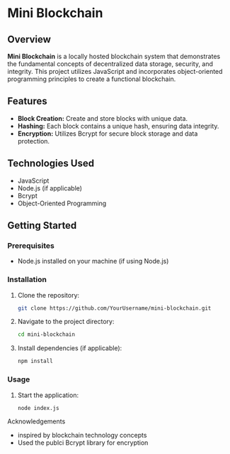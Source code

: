 # Mini Blockchain

## Overview
**Mini Blockchain** is a locally hosted blockchain system that demonstrates the fundamental concepts of decentralized data storage, security, and integrity. This project utilizes JavaScript and incorporates object-oriented programming principles to create a functional blockchain.

## Features
- **Block Creation:** Create and store blocks with unique data.
- **Hashing:** Each block contains a unique hash, ensuring data integrity.
- **Encryption:** Utilizes Bcrypt for secure block storage and data protection.

## Technologies Used
- JavaScript
- Node.js (if applicable)
- Bcrypt
- Object-Oriented Programming

## Getting Started

### Prerequisites
- Node.js installed on your machine (if using Node.js)

### Installation
1. Clone the repository:
   ```bash
   git clone https://github.com/YourUsername/mini-blockchain.git

2. Navigate to the project directory:
   ```bash
   cd mini-blockchain

3. Install dependencies (if applicable):
   ```bash
   npm install

### Usage
1. Start the application:
   ```bash
   node index.js

Acknowledgements
- inspired by blockchain technology concepts
- Used the publci Bcrypt library for encryption 
